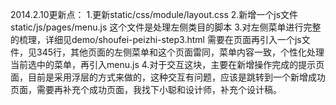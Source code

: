 2014.2.10更新点：
1.更新static/css/module/layout.css
2.新增一个js文件 static/js/pages/menu.js 这个文件是处理左侧类目的脚本
3.对左侧菜单进行完整的梳理，详细见demo/shoufei-peizhi-step3.html 需要在页面再引入一个js文件，见345行，其他页面的左侧菜单和这个页面雷同，菜单内容一致，个性化处理当前选中的菜单，再引入menu.js
4.对于交互这块，主要在新增操作完成的提示页面，目前是采用浮层的方式来做的，这种交互有问题，应该是跳转到一个新增成功页面，需要再补充个成功页面，我找下小聪和设计师，补充个设计稿。